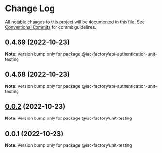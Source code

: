 # Change Log

All notable changes to this project will be documented in this file.
See [Conventional Commits](https://conventionalcommits.org) for commit guidelines.

## 0.4.69 (2022-10-23)

**Note:** Version bump only for package @iac-factory/api-authentication-unit-testing





## 0.4.68 (2022-10-23)

**Note:** Version bump only for package @iac-factory/api-authentication-unit-testing





## [0.0.2](https://github.com/iac-factory/node-authentication-api/compare/@iac-factory/unit-testing@0.0.1...@iac-factory/unit-testing@0.0.2) (2022-10-23)

**Note:** Version bump only for package @iac-factory/unit-testing





## 0.0.1 (2022-10-23)

**Note:** Version bump only for package @iac-factory/unit-testing
